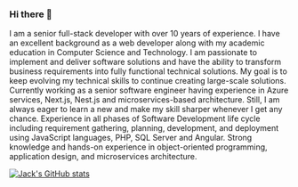 ### Hi there 👋

I am a senior full-stack developer with over 10 years of experience. I have an excellent background as a web developer along with my academic education in Computer Science and Technology. I am passionate to implement and deliver software solutions and have the ability to transform business requirements into fully functional technical solutions. My goal is to keep evolving my technical skills to continue creating large-scale solutions. Currently working as a senior software engineer having experience in Azure services, Next.js, Nest.js and microservices-based architecture. Still, I am always eager to learn a new and make my skill sharper whenever I get any chance. Experience in all phases of Software Development life cycle including requirement gathering, planning, development, and deployment using JavaScript languages, PHP, SQL Server and Angular. Strong knowledge and hands-on experience in object-oriented programming, application design, and microservices architecture.


[![Jack's GitHub stats](https://github-readme-stats.vercel.app/api?username=jackwongdev)](https://github.com/anuraghazra/github-readme-stats)
